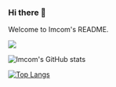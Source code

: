 ### Hi there 👋

Welcome to Imcom's README.

![](https://komarev.com/ghpvc/?username=imcom&label=Profile+Views)

![Imcom's GitHub stats](https://github-readme-stats.vercel.app/api?username=imcom&count_private=true)

[![Top Langs](https://github-readme-stats.vercel.app/api/top-langs/?username=imcom)](https://github.com/anuraghazra/github-readme-stats)

<!--
**imcom/imcom** is a ✨ _special_ ✨ repository because its `README.md` (this file) appears on your GitHub profile.

Here are some ideas to get you started:

- 🔭 I’m currently working on ...
- 🌱 I’m currently learning ...
- 👯 I’m looking to collaborate on ...
- 🤔 I’m looking for help with ...
- 💬 Ask me about ...
- 📫 How to reach me: ...
- 😄 Pronouns: ...
- ⚡ Fun fact: ...
-->
